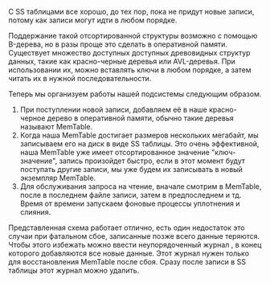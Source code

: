 С SS таблицами все хорошо, до тех пор, пока не придут новые записи, потому как записи могут идти в любом порядке.

Поддержание такой отсортированной структуры возможно с помощью B-дерева, но в разы проще это сделать в оперативной памяти. Существует множество доступных доступных древовидных структур данных, такие как красно-черные деревья или AVL-деревья. При использовании их, можно вставлять ключи в любом порядке, а затем читать их в нужной последовательности.

Теперь мы организуем работы нашей подсистемы следующим образом.

1. При поступлении новой записи, добавляем её в наше красно-черное дерево в оперативной памяти, обычно такие деревья называют MemTable.
2. Когда наша MemTable достигает размеров нескольких мегабайт,  мы записываем его на диск в виде SS таблицы. Это очень эффективной, наша MemTable уже имеет отсортированное значение "ключ-значение", запись произойдет быстро, если в этот момент будут поступать другие записи, мы уже будем их записывать в новый экземпляр MemTable.
3. Для обслуживания запроса на чтение, вначале смотрим в MemTable, после в последнем файле записи, затем в предпоследнем и тд. Время от времени запускаем фоновые процессы уплотнения и слияния.

Представленная схема работает отлично, есть один недостаток это случаи при фатальном сбое, записанные позже всего данные теряются. Чтобы этого избежать можно ввести неупорядоченный журнал , в конец которого добавляются все новые данные. Этот журнал нужен только для восстановления MemTable после сбоя. Сразу после записи в SS таблицы этот журнал можно удалить.